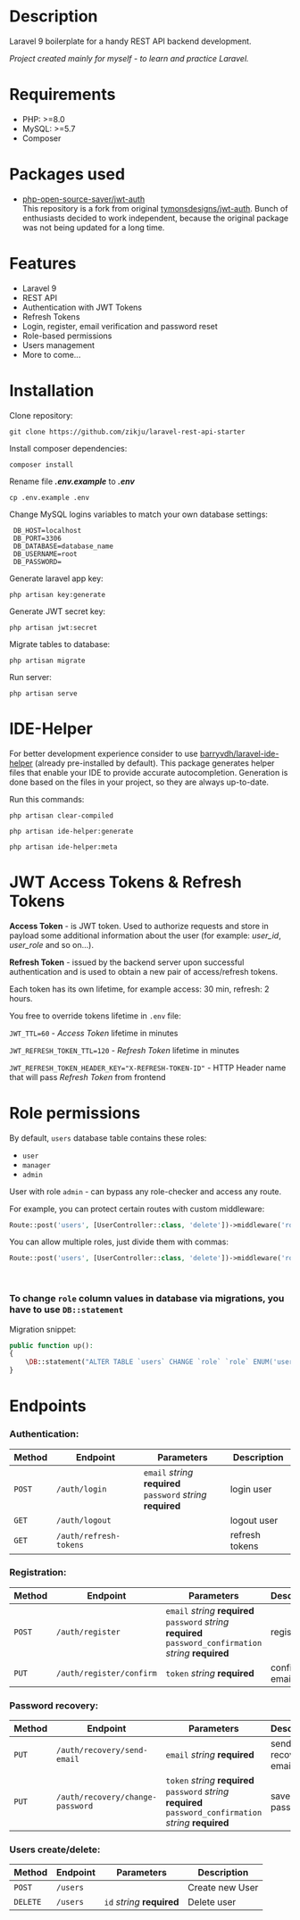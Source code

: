 # Description
Laravel 9 boilerplate for a handy REST API backend development.<br />

_Project created mainly for myself - to learn and practice Laravel._



# Requirements
* PHP: >=8.0 
* MySQL: >=5.7
* Composer



# Packages used
* [php-open-source-saver/jwt-auth](https://github.com/PHP-Open-Source-Saver/jwt-auth "php-open-source-saver/jwt-auth") <br />
This repository is a fork from original [tymonsdesigns/jwt-auth](https://github.com/tymondesigns/jwt-auth/ "tymonsdesigns/jwt-auth"). Bunch of enthusiasts decided to work independent, because the original package was not being updated for a long time.



# Features
- Laravel 9
- REST API
- Authentication with JWT Tokens
- Refresh Tokens
- Login, register, email verification and password reset
- Role-based permissions
- Users management
- More to come...



# Installation
Clone repository:<br />
```
git clone https://github.com/zikju/laravel-rest-api-starter
```


Install composer dependencies:<br />
```
composer install
```

Rename file **_.env.example_**  to **_.env_**<br />
```
cp .env.example .env
```

Change MySQL logins variables to match your own database settings:

```dotenv
 DB_HOST=localhost
 DB_PORT=3306
 DB_DATABASE=database_name
 DB_USERNAME=root
 DB_PASSWORD=
```

Generate laravel app key:<br />
```
php artisan key:generate
```

Generate JWT secret key:<br />
```
php artisan jwt:secret
```

Migrate tables to database:<br />
```
php artisan migrate
```

Run server:<br />
````
php artisan serve
````

# IDE-Helper
For better development experience consider to use [barryvdh/laravel-ide-helper](https://github.com/barryvdh/laravel-ide-helper) (already pre-installed by default).
This package generates helper files that enable your IDE to provide accurate autocompletion. Generation is done based on the files in your project, so they are always up-to-date.

Run this commands:

```
php artisan clear-compiled
```

```
php artisan ide-helper:generate
```

```
php artisan ide-helper:meta
```



# JWT Access Tokens & Refresh Tokens

**Access Token** - is JWT token. Used to authorize requests and store in payload some additional information about the user (for example: _user_id_, _user_role_ and so on...).

**Refresh Token** - issued by the backend server upon successful authentication and is used to obtain a new pair of access/refresh tokens.

Each token has its own lifetime, for example access: 30 min, refresh: 2 hours.

You free to override tokens lifetime in `.env` file:

`JWT_TTL=60` - _Access Token_ lifetime in minutes

`JWT_REFRESH_TOKEN_TTL=120` - _Refresh Token_ lifetime in minutes

`JWT_REFRESH_TOKEN_HEADER_KEY="X-REFRESH-TOKEN-ID"` - HTTP Header name that will pass _Refresh Token_ from frontend



# Role permissions

By default, `users` database table contains these roles:
* `user`
* `manager`
* `admin`

User with role `admin` - can bypass any role-checker and access any route.



For example, you can protect certain routes with custom middleware:

```php
Route::post('users', [UserController::class, 'delete'])->middleware('role:manager');
```

You can allow multiple roles, just divide them with commas:

```php
Route::post('users', [UserController::class, 'delete'])->middleware('role:user,manager');
```
<br />

### To change `role` column values in database via migrations, you have to use `DB::statement`

Migration snippet:
```php 
public function up():
{
    \DB::statement("ALTER TABLE `users` CHANGE `role` `role` ENUM('user','manager','admin','super-admin') CHARACTER SET utf8mb4 COLLATE utf8mb4_unicode_ci NOT NULL DEFAULT 'user';");
}
```



# Endpoints

### Authentication:
| Method | Endpoint                         | Parameters                                                                                                           | Description         |
|--------|----------------------------------|----------------------------------------------------------------------------------------------------------------------|---------------------|
| `POST` | `/auth/login`                    | `email` *string* **required**<br/>`password` *string* **required**                                                   | login user          |
| `GET`  | `/auth/logout`                   |                                                                                                                      | logout user         |
| `GET`  | `/auth/refresh-tokens`           |                                                                                                                      | refresh tokens      |


### Registration:
| Method | Endpoint                         | Parameters                                                                                                           | Description         |
|--------|----------------------------------|----------------------------------------------------------------------------------------------------------------------|---------------------|
| `POST` | `/auth/register`                 | `email` *string* **required**<br/>`password` *string* **required**<br/>`password_confirmation` *string* **required** | registration        |
| `PUT`  | `/auth/register/confirm`         | `token` *string* **required**                                                                                        | confirm email       |


### Password recovery:
| Method | Endpoint                         | Parameters                                                                                                           | Description         |
|--------|----------------------------------|----------------------------------------------------------------------------------------------------------------------|---------------------|
| `PUT`  | `/auth/recovery/send-email`      | `email` *string* **required**                                                                                        | send recovery email |
| `PUT`  | `/auth/recovery/change-password` | `token` *string* **required**<br/>`password` *string* **required**<br/>`password_confirmation` *string* **required** | save new password   |

### Users create/delete:
| Method   | Endpoint | Parameters                 | Description     |
|----------|----------|----------------------------|-----------------|
| `POST`   | `/users` |                            | Create new User |
| `DELETE` | `/users` | `id` *string* **required** | Delete user     |
